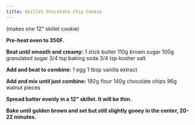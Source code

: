 ```yaml
---
title: Skillet Chocolate Chip Cookie
---
```


(makes one 12" skillet cookie)

**Pre-heat oven to 350F.**

**Beat until smooth and creamy:**
1 stick butter
110g brown sugar
100g granulated sugar
3/4 tsp baking soda
3/4 tsp kosher salt

**Add and beat to combine:**
1 egg
1 tbsp vanilla extract

**Add and mix until just combine:**
192g flour
140g chocolate chips
96g walnut pieces

**Spread batter evenly in a 12" skillet. It will be thin.**

**Bake until golden brown and set but still slightly gooey in the center, 20-22 minutes.**

